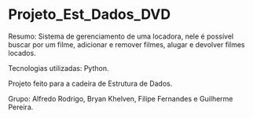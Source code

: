 # Projeto_Est_Dados_DVD

Resumo: Sistema de gerenciamento de uma locadora, nele é possível buscar por um filme, adicionar e remover filmes, alugar e devolver filmes locados.

Tecnologias utilizadas: Python.

Projeto feito para a cadeira de Estrutura de Dados.

Grupo: Alfredo Rodrigo, Bryan Khelven, Filipe Fernandes e Guilherme Pereira.
